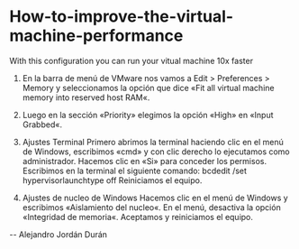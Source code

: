 # How-to-improve-the-virtual-machine-performance
With this configuration you can run your vitual machine 10x faster

1. En la barra de menú de VMware nos vamos a Edit > Preferences > Memory y seleccionamos la opción que dice «Fit all virtual machine memory into reserved host RAM«.

2. Luego en la sección «Priority» elegimos la opción «High» en «Input Grabbed«.

3. Ajustes Terminal
  Primero abrimos la terminal haciendo clic en el menú de Windows, escribimos «cmd» y con clic derecho lo ejecutamos como administrador.
  Hacemos clic en «Si» para conceder los permisos.
  Escribimos en la terminal el siguiente comando: bcdedit /set hypervisorlaunchtype off
  Reiniciamos el equipo.

5. Ajustes de nucleo de Windows 
    Hacemos clic en el menú de Windows y escribimos «Aislamiento del nucleo«.
    En el menú, desactiva la opción «Integridad de memoria«.
    Aceptamos y reiniciamos el equipo.

-- Alejandro Jordán Durán
